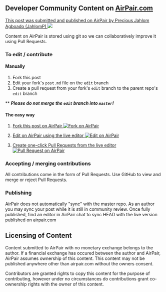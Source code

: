 ## Developer Community Content on [AirPair.com](https://www.airpair.com/)

[This post was submitted and published on AirPair by Precious Jahlom Agboado (JahlomP)
 ![](https://www.airpair.com/posts/thumb/551527b283153f1100c495c3)](https://www.airpair.com/posts/review/551527b283153f1100c495c3)

Content on AirPair is stored using git so we can collaboratively improve it using Pull Requests.

### To edit / contribute

#### Manually

1. Fork this post
2. Edit your fork's `post.md` file on the `edit` branch
3. Create a pull request from your fork's `edit` branch to the parent repo's `edit` branch

** ***Please do not merge the `edit` branch into `master`!***

#### The easy way

1. [Fork this post on AirPair
![Fork on AirPair](https://airpair.github.io/posts/fork.png)
](https://www.airpair.com/posts/fork/551527b283153f1100c495c3)

2. [Edit on AirPair  using the live editor
![Edit on AirPair](https://airpair.github.io/posts/edit.png)
](https://www.airpair.com/posts/edit/551527b283153f1100c495c3)

3. [Create one-click Pull Requests from the live editor
![Pull Request on AirPair](https://airpair.github.io/posts/pr.png)
](https://www.airpair.com/posts/edit/551527b283153f1100c495c3)

### Accepting / merging contributions

All contributions come in the form of Pull Requests. Use GitHub to view and merge or reject Pull Requests.

### Publishing

AirPair does not automatically "sync" with the master repo. As an author you may sync your post while it is still in community review. Once fully published, find an editor in AirPair chat to sync HEAD with the live version published on airpair.com

## Licensing of Content

Content submitted to AirPair with no monetary exchange belongs to the author. If a financial exchange has occured between the author and AirPair, AirPair assumes ownership of this content. This content may not be published anywhere other than airpair.com without the owners consent.

Contributors are granted rights to copy this content for the purpose of contributing, however under no circumstances do contributions grant co-ownership rights with the owner of this content.
